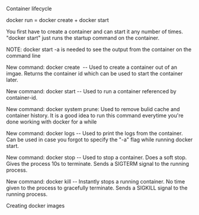 Container lifecycle

docker run = docker create + docker start

You first have to create a container and can start it any number of times. "docker start" just runs the startup command on the container. 

NOTE: docker start -a <container-id> is needed to see the output from the container on the command line

New command: docker create <image> -- Used to create a container out of an imgae. Returns the container id which can be used to start the container later.

New command: docker start <container-id> -- Used to run a container referenced by container-id.

New command: docker system prune: Used to remove bulid cache and container history. It is a good idea to run this command everytime you're done working with docker for a while

New command: docker logs <container-id> -- Used to print the logs from the container. Can be used in case you forgot to specify the "-a" flag while running docker start.

New command: docker stop <container-id> -- Used to stop a container. Does a soft stop. Gives the process 10s to terminate. Sends a SIGTERM signal to the running process.

New command: docker kill <container-id> -- Instantly stops a running container. No time given to the process to gracefully terminate. Sends a SIGKILL signal to the running process.

Creating docker images


